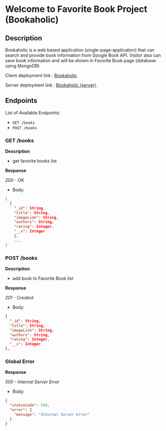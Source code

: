 # Welcome to Favorite Book Project (Bookaholic)

## Description

Bookaholic is a web based application (single-page-application) that can search and provide book information from Google Book API. Visitor also can save book information and will be shown in Favorite Book page (database using MongoDB).

Client deployment link : [Bookaholic](https://bookaholic-id.web.app/).

Server deployment link : [Bookaholic (server)](https://favorite-book.herokuapp.com).

## Endpoints

List of Available Endpoints:

- `GET /books`
- `POST /books`

### GET /books

**Description**

- get favorite books list

**Response**

_200 - OK_

- Body:

```json
[
  {
    "_id": String,
    "title": String,
    "imageLink": String,
    "authors": String,
    "rating": Integer,
    "__v": Integer
    },
    ...
]
```
### POST /books

**Description**

- add book to Favorite Book list

**Response**

_201 - Created_

- Body:

```json
{
  "_id": String,
  "title": String,
  "imageLink": String,
  "authors": String,
  "rating": Integer,
  "__v": Integer
},
```

### Global Error

**Response**

_500 - Internal Server Error_

- Body:

```json
{
  "statusCode": 500,
  "error": {
    "message": "Internal Server Error"
  }
}
```